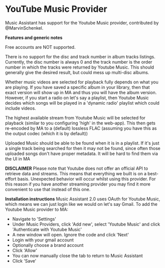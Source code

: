 # YouTube Music Provider

Music Assistant has support for the Youtube Music provider, contributed by @MarvinSchenkel.

**Features and generic notes**

Free accounts are NOT supported.

There is no support for the disc and track number in album tracks listings. Currently, the disc number is always 0 and the track number is the order number in which the tracks were returned by Youtube Music. This should generally give the desired result, but could mess up multi-disc albums.

Whether music videos are selected for playback fully depends on what you are playing. If you have saved a specific album in your library, then that exact version will show up in MA and thus you will have the album version. However, if you start a radio on let's say a playlist, then Youtube Music decides which songs will be played in a 'dynamic radio' playlist which could include videos.

The highest available stream from Youtube Music will be selected for playback (similar to you configuring 'high' in the web-app). This then gets re-encoded by MA to a (default) lossless FLAC (assuming you have this as the output codec (which it is by default))

Uploaded Music should be able to be found when it is in a playlist. If it's just a single track being searched for then it may not be found, since often those uploaded songs don't have proper metadata. It will be hard to find them via the UI in MA

**DISCLAIMER**
Please note that Youtube does not offer an official API to retrieve data and streams. This means that everything we built is on a best-effort basis. Unexpected behavior will occur whilst using this provider. For this reason if you have another streaming provider you may find it more convenient to use that instead of this one.

**Installation instructions**
Music Assistant 2.0 uses OAuth for Youtube Music, which means we can just login like we would on let's say Gmail. To add the Youtube Music provider to MA:

- Navigate to 'Settings'
- Under Music Providers, click 'Add new', select 'Youtube Music' and click 'Authenticate with Youtube Music'
- A new window will open. Ignore the code and click 'Next'
- Login with your gmail account
- Optionally choose a brand account
- Click 'Allow'
- You can now manually close the tab to return to Music Assistant
- Click 'Save'
